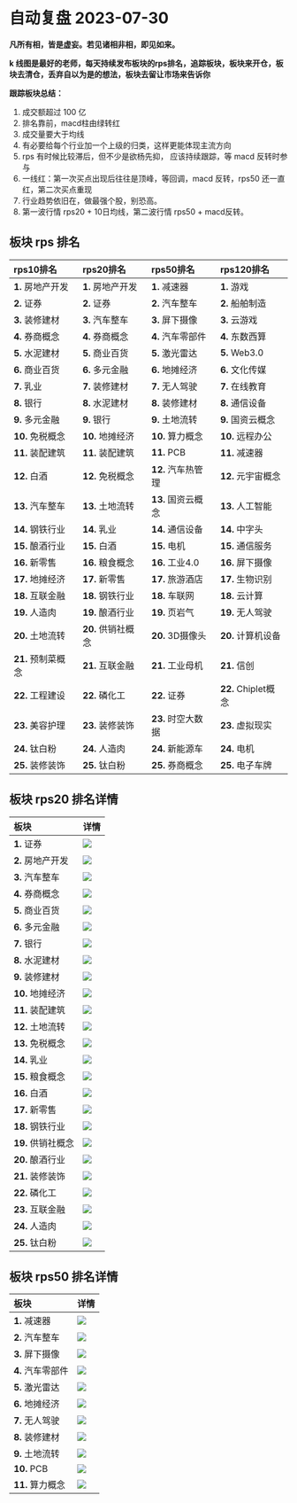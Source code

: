 # 自动复盘 2023-07-30

**凡所有相，皆是虚妄。若见诸相非相，即见如来。**

**k 线图是最好的老师，每天持续发布板块的rps排名，追踪板块，板块来开仓，板块去清仓，丢弃自以为是的想法，板块去留让市场来告诉你**
        
**跟踪板块总结：**
1. 成交额超过 100 亿
2. 排名靠前，macd柱由绿转红
3. 成交量要大于均线
4. 有必要给每个行业加一个上级的归类，这样更能体现主流方向
5. rps 有时候比较滞后，但不少是欲杨先抑， 应该持续跟踪，等 macd 反转时参与
6. 一线红：第一次买点出现后往往是顶峰，等回调，macd 反转，rps50 还一直红，第二次买点重现
7. 行业趋势依旧在，做最强个股，别恐高。
8. 第一波行情 rps20 + 10日均线，第二波行情 rps50 + macd反转。
        
## 板块 rps 排名
| rps10排名          | rps20排名          | rps50排名          | rps120排名          |
|:-------------------|:-------------------|:-------------------|:--------------------|
| **1.** 房地产开发  | **1.** 房地产开发  | **1.** 减速器      | **1.** 游戏         |
| **2.** 证券        | **2.** 证券        | **2.** 汽车整车    | **2.** 船舶制造     |
| **3.** 装修建材    | **3.** 汽车整车    | **3.** 屏下摄像    | **3.** 云游戏       |
| **4.** 券商概念    | **4.** 券商概念    | **4.** 汽车零部件  | **4.** 东数西算     |
| **5.** 水泥建材    | **5.** 商业百货    | **5.** 激光雷达    | **5.** Web3.0       |
| **6.** 商业百货    | **6.** 多元金融    | **6.** 地摊经济    | **6.** 文化传媒     |
| **7.** 乳业        | **7.** 装修建材    | **7.** 无人驾驶    | **7.** 在线教育     |
| **8.** 银行        | **8.** 水泥建材    | **8.** 装修建材    | **8.** 通信设备     |
| **9.** 多元金融    | **9.** 银行        | **9.** 土地流转    | **9.** 国资云概念   |
| **10.** 免税概念   | **10.** 地摊经济   | **10.** 算力概念   | **10.** 远程办公    |
| **11.** 装配建筑   | **11.** 装配建筑   | **11.** PCB        | **11.** 减速器      |
| **12.** 白酒       | **12.** 免税概念   | **12.** 汽车热管理 | **12.** 元宇宙概念  |
| **13.** 汽车整车   | **13.** 土地流转   | **13.** 国资云概念 | **13.** 人工智能    |
| **14.** 钢铁行业   | **14.** 乳业       | **14.** 通信设备   | **14.** 中字头      |
| **15.** 酿酒行业   | **15.** 白酒       | **15.** 电机       | **15.** 通信服务    |
| **16.** 新零售     | **16.** 粮食概念   | **16.** 工业4.0    | **16.** 屏下摄像    |
| **17.** 地摊经济   | **17.** 新零售     | **17.** 旅游酒店   | **17.** 生物识别    |
| **18.** 互联金融   | **18.** 钢铁行业   | **18.** 车联网     | **18.** 云计算      |
| **19.** 人造肉     | **19.** 酿酒行业   | **19.** 页岩气     | **19.** 无人驾驶    |
| **20.** 土地流转   | **20.** 供销社概念 | **20.** 3D摄像头   | **20.** 计算机设备  |
| **21.** 预制菜概念 | **21.** 互联金融   | **21.** 工业母机   | **21.** 信创        |
| **22.** 工程建设   | **22.** 磷化工     | **22.** 证券       | **22.** Chiplet概念 |
| **23.** 美容护理   | **23.** 装修装饰   | **23.** 时空大数据 | **23.** 虚拟现实    |
| **24.** 钛白粉     | **24.** 人造肉     | **24.** 新能源车   | **24.** 电机        |
| **25.** 装修装饰   | **25.** 钛白粉     | **25.** 券商概念   | **25.** 电子车牌    |
## 板块 rps20 排名详情
| 板块               | 详情                                                                                                |
|:-------------------|:----------------------------------------------------------------------------------------------------|
| **1.** 证券        | ![](https://sykent-blog-image.oss-cn-beijing.aliyuncs.com/quant/image/2023/7/1690704163345-tmp.jpg) |
| **2.** 房地产开发  | ![](https://sykent-blog-image.oss-cn-beijing.aliyuncs.com/quant/image/2023/7/1690704164720-tmp.jpg) |
| **3.** 汽车整车    | ![](https://sykent-blog-image.oss-cn-beijing.aliyuncs.com/quant/image/2023/7/1690704165769-tmp.jpg) |
| **4.** 券商概念    | ![](https://sykent-blog-image.oss-cn-beijing.aliyuncs.com/quant/image/2023/7/1690704166795-tmp.jpg) |
| **5.** 商业百货    | ![](https://sykent-blog-image.oss-cn-beijing.aliyuncs.com/quant/image/2023/7/1690704167769-tmp.jpg) |
| **6.** 多元金融    | ![](https://sykent-blog-image.oss-cn-beijing.aliyuncs.com/quant/image/2023/7/1690704168741-tmp.jpg) |
| **7.** 银行        | ![](https://sykent-blog-image.oss-cn-beijing.aliyuncs.com/quant/image/2023/7/1690704169733-tmp.jpg) |
| **8.** 水泥建材    | ![](https://sykent-blog-image.oss-cn-beijing.aliyuncs.com/quant/image/2023/7/1690704170706-tmp.jpg) |
| **9.** 装修建材    | ![](https://sykent-blog-image.oss-cn-beijing.aliyuncs.com/quant/image/2023/7/1690704171669-tmp.jpg) |
| **10.** 地摊经济   | ![](https://sykent-blog-image.oss-cn-beijing.aliyuncs.com/quant/image/2023/7/1690704172604-tmp.jpg) |
| **11.** 装配建筑   | ![](https://sykent-blog-image.oss-cn-beijing.aliyuncs.com/quant/image/2023/7/1690704173633-tmp.jpg) |
| **12.** 土地流转   | ![](https://sykent-blog-image.oss-cn-beijing.aliyuncs.com/quant/image/2023/7/1690704174604-tmp.jpg) |
| **13.** 免税概念   | ![](https://sykent-blog-image.oss-cn-beijing.aliyuncs.com/quant/image/2023/7/1690704175615-tmp.jpg) |
| **14.** 乳业       | ![](https://sykent-blog-image.oss-cn-beijing.aliyuncs.com/quant/image/2023/7/1690704176569-tmp.jpg) |
| **15.** 粮食概念   | ![](https://sykent-blog-image.oss-cn-beijing.aliyuncs.com/quant/image/2023/7/1690704177552-tmp.jpg) |
| **16.** 白酒       | ![](https://sykent-blog-image.oss-cn-beijing.aliyuncs.com/quant/image/2023/7/1690704178552-tmp.jpg) |
| **17.** 新零售     | ![](https://sykent-blog-image.oss-cn-beijing.aliyuncs.com/quant/image/2023/7/1690704179587-tmp.jpg) |
| **18.** 钢铁行业   | ![](https://sykent-blog-image.oss-cn-beijing.aliyuncs.com/quant/image/2023/7/1690704180585-tmp.jpg) |
| **19.** 供销社概念 | ![](https://sykent-blog-image.oss-cn-beijing.aliyuncs.com/quant/image/2023/7/1690704181370-tmp.jpg) |
| **20.** 酿酒行业   | ![](https://sykent-blog-image.oss-cn-beijing.aliyuncs.com/quant/image/2023/7/1690704182386-tmp.jpg) |
| **21.** 装修装饰   | ![](https://sykent-blog-image.oss-cn-beijing.aliyuncs.com/quant/image/2023/7/1690704183388-tmp.jpg) |
| **22.** 磷化工     | ![](https://sykent-blog-image.oss-cn-beijing.aliyuncs.com/quant/image/2023/7/1690704184403-tmp.jpg) |
| **23.** 互联金融   | ![](https://sykent-blog-image.oss-cn-beijing.aliyuncs.com/quant/image/2023/7/1690704185344-tmp.jpg) |
| **24.** 人造肉     | ![](https://sykent-blog-image.oss-cn-beijing.aliyuncs.com/quant/image/2023/7/1690704186338-tmp.jpg) |
| **25.** 钛白粉     | ![](https://sykent-blog-image.oss-cn-beijing.aliyuncs.com/quant/image/2023/7/1690704187284-tmp.jpg) |
## 板块 rps50 排名详情
| 板块              | 详情                                                                                                |
|:------------------|:----------------------------------------------------------------------------------------------------|
| **1.** 减速器     | ![](https://sykent-blog-image.oss-cn-beijing.aliyuncs.com/quant/image/2023/7/1690704188350-tmp.jpg) |
| **2.** 汽车整车   | ![](https://sykent-blog-image.oss-cn-beijing.aliyuncs.com/quant/image/2023/7/1690704189319-tmp.jpg) |
| **3.** 屏下摄像   | ![](https://sykent-blog-image.oss-cn-beijing.aliyuncs.com/quant/image/2023/7/1690704190335-tmp.jpg) |
| **4.** 汽车零部件 | ![](https://sykent-blog-image.oss-cn-beijing.aliyuncs.com/quant/image/2023/7/1690704191285-tmp.jpg) |
| **5.** 激光雷达   | ![](https://sykent-blog-image.oss-cn-beijing.aliyuncs.com/quant/image/2023/7/1690704192341-tmp.jpg) |
| **6.** 地摊经济   | ![](https://sykent-blog-image.oss-cn-beijing.aliyuncs.com/quant/image/2023/7/1690704193301-tmp.jpg) |
| **7.** 无人驾驶   | ![](https://sykent-blog-image.oss-cn-beijing.aliyuncs.com/quant/image/2023/7/1690704194365-tmp.jpg) |
| **8.** 装修建材   | ![](https://sykent-blog-image.oss-cn-beijing.aliyuncs.com/quant/image/2023/7/1690704195269-tmp.jpg) |
| **9.** 土地流转   | ![](https://sykent-blog-image.oss-cn-beijing.aliyuncs.com/quant/image/2023/7/1690704196201-tmp.jpg) |
| **10.** PCB       | ![](https://sykent-blog-image.oss-cn-beijing.aliyuncs.com/quant/image/2023/7/1690704197135-tmp.jpg) |
| **11.** 算力概念  | ![](https://sykent-blog-image.oss-cn-beijing.aliyuncs.com/quant/image/2023/7/1690704197796-tmp.jpg) |